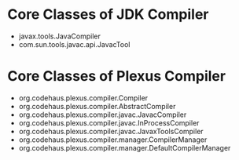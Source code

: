 # Core Classes of JDK Compiler
- javax.tools.JavaCompiler
- com.sun.tools.javac.api.JavacTool

# Core Classes of Plexus Compiler
- org.codehaus.plexus.compiler.Compiler
- org.codehaus.plexus.compiler.AbstractCompiler
- org.codehaus.plexus.compiler.javac.JavacCompiler
- org.codehaus.plexus.compiler.javac.InProcessCompiler
- org.codehaus.plexus.compiler.javac.JavaxToolsCompiler
- org.codehaus.plexus.compiler.manager.CompilerManager
- org.codehaus.plexus.compiler.manager.DefaultCompilerManager